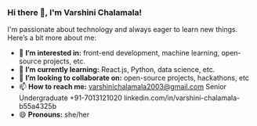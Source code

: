 ### Hi there 👋, I'm Varshini Chalamala!

I'm passionate about technology and always eager to learn new things. Here’s a bit more about me:

- 👀 **I’m interested in:** front-end development, machine learning, open-source projects, etc.
- 🌱 **I’m currently learning:**  React.js, Python, data science, etc.
- 💞️ **I’m looking to collaborate on:** open-source projects, hackathons, etc
- 📫 **How to reach me:** varshinichalamala2003@gmail.com
Senior Undergraduate +91-7013121020
linkedin.com/in/varshini-chalamala-b55a4325b
- 😄 **Pronouns:** she/her

